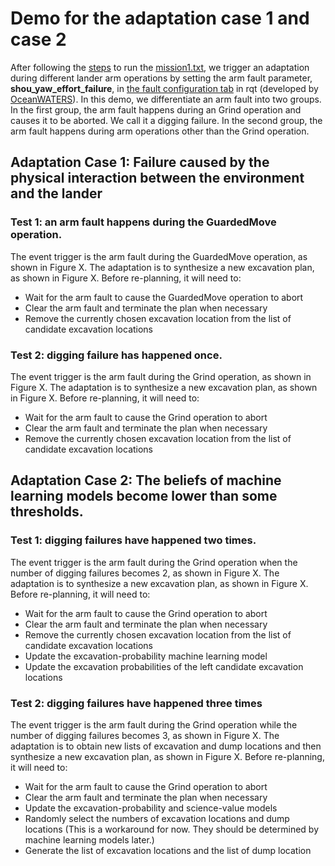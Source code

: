 # Demo for the adaptation case 1 and case 2
After following the [steps](https://github.com/nasa-raspberry-si/autonomy/tree/ow8-rosnodes#run-the-raspberry-si-autonomy) to run the [mission1.txt](https://github.com/nasa-raspberry-si/autonomy/blob/ow8-rosnodes/evaluation/mission1.txt), we trigger an adaptation during different lander arm operations by setting the arm fault parameter, **shou\_yaw\_effort\_failure**, in [the fault configuration tab](https://github.com/nasa/ow_simulator/wiki/Fault-Injection-and-Modeling/2f5ede92df2704a68d7a1b0436e2dc81612a29c5) in rqt (developed by [OceanWATERS](https://github.com/nasa/ow_simulator)). In this demo, we differentiate an arm fault into two groups. In the first group, the arm fault happens during an Grind operation and causes it to be aborted. We call it a digging failure. In the second group, the arm fault happens during arm operations other than the Grind operation.

## Adaptation Case 1: Failure caused by the physical interaction between the environment and the lander

### Test 1: an arm fault happens during the GuardedMove operation.
The event trigger is the arm fault during the GuardedMove operation, as shown in Figure X.
The adaptation is to synthesize a new excavation plan, as shown in Figure X. Before re-planning, it will need to:
  * Wait for the arm fault to cause the GuardedMove operation to abort
  * Clear the arm fault and terminate the plan when necessary
  * Remove the currently chosen excavation location from the list of candidate excavation locations

### Test 2: digging failure has happened once.
The event trigger is the arm fault during the Grind operation, as shown in Figure X.
The adaptation is to synthesize a new excavation plan, as shown in Figure X. Before re-planning, it will need to:
  * Wait for the arm fault to cause the Grind operation to abort
  * Clear the arm fault and terminate the plan when necessary
  * Remove the currently chosen excavation location from the list of candidate excavation locations

## Adaptation Case 2: The beliefs of machine learning models become lower than some thresholds.

### Test 1: digging failures have happened two times.
The event trigger is the arm fault during the Grind operation when the number of digging failures becomes 2, as shown in Figure X.
The adaptation is to synthesize a new excavation plan, as shown in Figure X. Before re-planning, it will need to:
  * Wait for the arm fault to cause the Grind operation to abort
  * Clear the arm fault and terminate the plan when necessary
  * Remove the currently chosen excavation location from the list of candidate excavation locations
  * Update the excavation-probability machine learning model
  * Update the excavation probabilities of the left candidate excavation locations

### Test 2: digging failures have happened three times
The event trigger is the arm fault during the Grind operation while the number of digging failures becomes 3, as shown in Figure X.
The adaptation is to obtain new lists of excavation and dump locations and then synthesize a new excavation plan, as shown in Figure X. Before re-planning, it will need to:
  * Wait for the arm fault to cause the Grind operation to abort
  * Clear the arm fault and terminate the plan when necessary
  * Update the excavation-probability and science-value models
  * Randomly select the numbers of excavation locations and dump locations (This is a workaround for now. They should be determined by machine learning models later.)
  * Generate the list of excavation locations and the list of dump location
